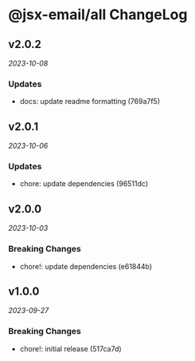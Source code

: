 # @jsx-email/all ChangeLog

## v2.0.2

_2023-10-08_

### Updates

- docs: update readme formatting (769a7f5)

## v2.0.1

_2023-10-06_

### Updates

- chore: update dependencies (96511dc)

## v2.0.0

_2023-10-03_

### Breaking Changes

- chore!: update dependencies (e61844b)

## v1.0.0

_2023-09-27_

### Breaking Changes

- chore!: initial release (517ca7d)